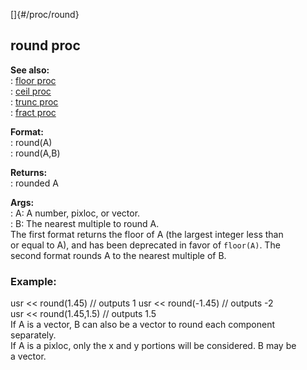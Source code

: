 []{#/proc/round}    
## round proc    
**See also:**    
:   [floor proc](ref/proc/floor)    
:   [ceil proc](ref/proc/ceil)    
:   [trunc proc](ref/proc/trunc)    
:   [fract proc](ref/proc/fract)    
<!-- -->    
**Format:**    
:   round(A)    
:   round(A,B)    
<!-- -->    
**Returns:**    
:   rounded A    
<!-- -->    
**Args:**    
:   A: A number, pixloc, or vector.    
:   B: The nearest multiple to round A.    
The first format returns the floor of A (the largest integer less than    
or equal to A), and has been deprecated in favor of `floor(A)`. The    
second format rounds A to the nearest multiple of B.    
### Example:    
usr \<\< round(1.45) // outputs 1 usr \<\< round(-1.45) // outputs -2    
usr \<\< round(1.45,1.5) // outputs 1.5    
If A is a vector, B can also be a vector to round each component    
separately.    
If A is a pixloc, only the x and y portions will be considered. B may be    
a vector.  